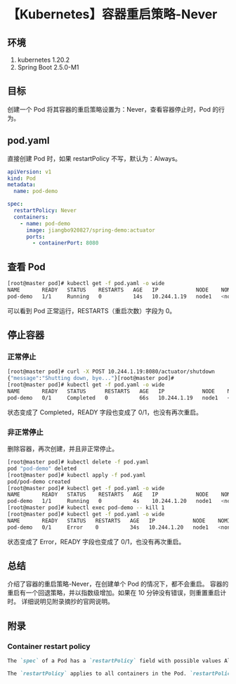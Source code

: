 # 【Kubernetes】容器重启策略-Never

## 环境

1. kubernetes 1.20.2
2. Spring Boot 2.5.0-M1

## 目标

创建一个 Pod 将其容器的重启策略设置为：Never，查看容器停止时，Pod 的行为。

## pod.yaml

直接创建 Pod 时，如果 restartPolicy 不写，默认为：Always。

```yaml
apiVersion: v1
kind: Pod
metadata:
  name: pod-demo

spec:
  restartPolicy: Never
  containers:
    - name: pod-demo
      image: jiangbo920827/spring-demo:actuator
      ports:
        - containerPort: 8080

```

## 查看 Pod

```sh
[root@master pod]# kubectl get -f pod.yaml -o wide
NAME       READY   STATUS    RESTARTS   AGE   IP            NODE    NOMINATED NODE   READINESS GATES
pod-demo   1/1     Running   0          14s   10.244.1.19   node1   <none>           <none>

```

可以看到 Pod 正常运行，RESTARTS（重启次数）字段为 0。

## 停止容器

### 正常停止

```sh
[root@master pod]# curl -X POST 10.244.1.19:8080/actuator/shutdown
{"message":"Shutting down, bye..."}[root@master pod]#
[root@master pod]# kubectl get -f pod.yaml -o wide
NAME       READY   STATUS      RESTARTS   AGE   IP            NODE    NOMINATED NODE   READINESS GATES
pod-demo   0/1     Completed   0          66s   10.244.1.19   node1   <none>           <none>
```

状态变成了 Completed，READY 字段也变成了 0/1，也没有再次重启。

### 非正常停止

删除容器，再次创建，并且非正常停止。

```sh
[root@master pod]# kubectl delete -f pod.yaml
pod "pod-demo" deleted
[root@master pod]# kubectl apply -f pod.yaml
pod/pod-demo created
[root@master pod]# kubectl get -f pod.yaml -o wide
NAME       READY   STATUS    RESTARTS   AGE   IP            NODE    NOMINATED NODE   READINESS GATES
pod-demo   1/1     Running   0          4s    10.244.1.20   node1   <none>           <none>
[root@master pod]# kubectl exec pod-demo -- kill 1
[root@master pod]# kubectl get -f pod.yaml -o wide
NAME       READY   STATUS   RESTARTS   AGE   IP            NODE    NOMINATED NODE   READINESS GATES
pod-demo   0/1     Error    0          34s   10.244.1.20   node1   <none>           <none>

```

状态变成了 Error，READY 字段也变成了 0/1，也没有再次重启。

## 总结

介绍了容器的重启策略-Never，在创建单个 Pod 的情况下，都不会重启。
容器的重启有一个回退策略，并以指数级增加。如果在 10 分钟没有错误，则重置重启计时。
详细说明见附录摘抄的官网说明。

## 附录

### Container restart policy

```markdown
The `spec` of a Pod has a `restartPolicy` field with possible values Always, OnFailure, and Never. The default value is Always.

The `restartPolicy` applies to all containers in the Pod. `restartPolicy` only refers to restarts of the containers by the kubelet on the same node. After containers in a Pod exit, the kubelet restarts them with an exponential back-off delay (10s, 20s, 40s, …), that is capped at five minutes. Once a container has executed for 10 minutes without any problems, the kubelet resets the restart backoff timer for that container.
```